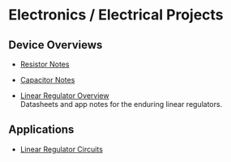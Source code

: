 # Electronics / Electrical Projects

## Device Overviews
- [Resistor Notes](./resistor-notes.md)  
- [Capacitor Notes](./capacitor-notes.md)  

- [Linear Regulator Overview](./linear-reg-overview.md)  
  Datasheets and app notes for the enduring linear regulators.


## Applications
 - [Linear Regulator Circuits](./linear-reg-circuits.md)
